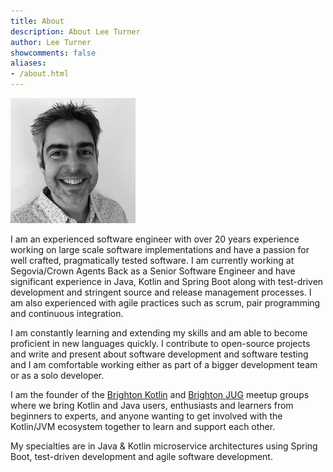 ```yaml
---
title: About
description: About Lee Turner
author: Lee Turner
showcomments: false
aliases:
- /about.html
---
```

<img class="avatar" src="/img/avatar-sm.jpg"/> 

I am an experienced software engineer with over 20 years experience working on large scale software implementations and have a passion for well crafted, pragmatically tested software. I am currently working at Segovia/Crown Agents Back as a Senior Software Engineer and have significant experience in Java, Kotlin and Spring Boot along with test-driven development and stringent source and release management processes. I am also experienced with agile practices such as scrum, pair programming and continuous integration.

I am constantly learning and extending my skills and am able to become proficient in new languages quickly. I contribute to open-source projects and write and present about software development and software testing and I am comfortable working either as part of a bigger development team or as a solo developer.

I am the founder of the [Brighton Kotlin](https://brightonkotlin.com) and [Brighton JUG](https://www.meetup.com/brighton-jug/) meetup groups where we bring Kotlin and Java users, enthusiasts and learners from beginners to experts, and anyone wanting to get involved with the Kotlin/JVM ecosystem together to learn and support each other.

My specialties are in Java & Kotlin microservice architectures using Spring Boot, test-driven development and agile software development.


